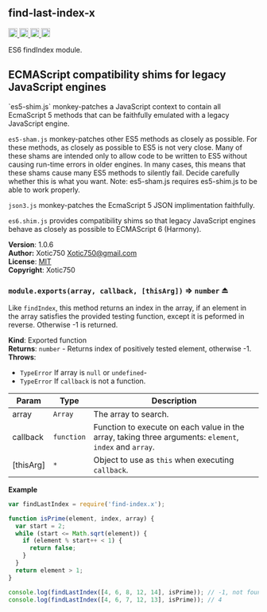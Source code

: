 <a name="module_find-last-index-x"></a>
## find-last-index-x
<a href="https://travis-ci.org/Xotic750/find-last-index-x"
title="Travis status">
<img
src="https://travis-ci.org/Xotic750/find-last-index-x.svg?branch=master"
alt="Travis status" height="18">
</a>
<a href="https://david-dm.org/Xotic750/find-last-index-x"
title="Dependency status">
<img src="https://david-dm.org/Xotic750/find-last-index-x.svg"
alt="Dependency status" height="18"/>
</a>
<a
href="https://david-dm.org/Xotic750/find-last-index-x#info=devDependencies"
title="devDependency status">
<img src="https://david-dm.org/Xotic750/find-last-index-x/dev-status.svg"
alt="devDependency status" height="18"/>
</a>
<a href="https://badge.fury.io/js/find-last-index-x" title="npm version">
<img src="https://badge.fury.io/js/find-last-index-x.svg"
alt="npm version" height="18">
</a>

ES6 findIndex module.

<h2>ECMAScript compatibility shims for legacy JavaScript engines</h2>
`es5-shim.js` monkey-patches a JavaScript context to contain all EcmaScript 5
methods that can be faithfully emulated with a legacy JavaScript engine.

`es5-sham.js` monkey-patches other ES5 methods as closely as possible.
For these methods, as closely as possible to ES5 is not very close.
Many of these shams are intended only to allow code to be written to ES5
without causing run-time errors in older engines. In many cases,
this means that these shams cause many ES5 methods to silently fail.
Decide carefully whether this is what you want. Note: es5-sham.js requires
es5-shim.js to be able to work properly.

`json3.js` monkey-patches the EcmaScript 5 JSON implimentation faithfully.

`es6.shim.js` provides compatibility shims so that legacy JavaScript engines
behave as closely as possible to ECMAScript 6 (Harmony).

**Version**: 1.0.6  
**Author:** Xotic750 <Xotic750@gmail.com>  
**License**: [MIT](&lt;https://opensource.org/licenses/MIT&gt;)  
**Copyright**: Xotic750  
<a name="exp_module_find-last-index-x--module.exports"></a>
### `module.exports(array, callback, [thisArg])` ⇒ <code>number</code> ⏏
Like `findIndex`, this method returns an index in the array, if an element
in the array satisfies the provided testing function, except it is peformed
in reverse. Otherwise -1 is returned.

**Kind**: Exported function  
**Returns**: <code>number</code> - Returns index of positively tested element, otherwise -1.  
**Throws**:

- <code>TypeError</code> If array is `null` or `undefined`-
- <code>TypeError</code> If `callback` is not a function.


| Param | Type | Description |
| --- | --- | --- |
| array | <code>Array</code> | The array to search. |
| callback | <code>function</code> | Function to execute on each value in the array,  taking three arguments: `element`, `index` and `array`. |
| [thisArg] | <code>\*</code> | Object to use as `this` when executing `callback`. |

**Example**  
```js
var findLastIndex = require('find-index.x');

function isPrime(element, index, array) {
  var start = 2;
  while (start <= Math.sqrt(element)) {
    if (element % start++ < 1) {
      return false;
    }
  }
  return element > 1;
}

console.log(findLastIndex([4, 6, 8, 12, 14], isPrime)); // -1, not found
console.log(findLastIndex([4, 6, 7, 12, 13], isPrime)); // 4
```
